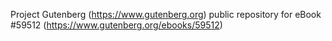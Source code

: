 Project Gutenberg (https://www.gutenberg.org) public repository for
eBook #59512 (https://www.gutenberg.org/ebooks/59512)
